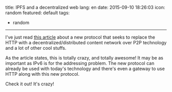 title: IPFS and a decentralized web
lang: en
date: 2015-09-10 18:26:03
icon: random
featured: default
tags:
- random
---

I've just read [this article](https://ipfs.io/ipfs/QmNhFJjGcMPqpuYfxL62VVB9528NXqDNMFXiqN5bgFYiZ1/its-time-for-the-permanent-web.html) about a new protocol that seeks to replace the HTTP with a decentralized/distributed content network over P2P technology and a lot of other cool stuffs.

As the article states, this is totally crazy, and totally awesome! It may be as important as IPv6 is for the addressing problem. The new protocol can already be used with today's technology and there's even a gateway to use HTTP along with this new protocol.

Check it out! It's crazy!